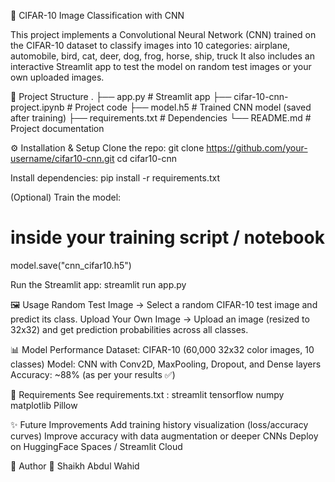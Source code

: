 🚀 CIFAR-10 Image Classification with CNN

This project implements a Convolutional Neural Network (CNN) trained on the CIFAR-10 dataset to classify images into 10 categories:
airplane, automobile, bird, cat, deer, dog, frog, horse, ship, truck
It also includes an interactive Streamlit app to test the model on random test images or your own uploaded images.


📂 Project Structure
.
├── app.py                       # Streamlit app
├── cifar-10-cnn-project.ipynb   # Project code
├── model.h5                     # Trained CNN model (saved after training)
├── requirements.txt             # Dependencies
└── README.md                    # Project documentation
 

⚙️ Installation & Setup
Clone the repo:
git clone https://github.com/your-username/cifar10-cnn.git
cd cifar10-cnn

Install dependencies:
pip install -r requirements.txt

(Optional) Train the model:
# inside your training script / notebook
model.save("cnn_cifar10.h5")

Run the Streamlit app:
streamlit run app.py

🖼️ Usage
Random Test Image → Select a random CIFAR-10 test image and predict its class.
Upload Your Own Image → Upload an image (resized to 32x32) and get prediction probabilities across all classes.


📊 Model Performance
Dataset: CIFAR-10 (60,000 32x32 color images, 10 classes)
Model: CNN with Conv2D, MaxPooling, Dropout, and Dense layers
Accuracy: ~88% (as per your results ✅)


🔧 Requirements
See requirements.txt
:
streamlit
tensorflow
numpy
matplotlib
Pillow


✨ Future Improvements
Add training history visualization (loss/accuracy curves)
Improve accuracy with data augmentation or deeper CNNs
Deploy on HuggingFace Spaces / Streamlit Cloud


📌 Author
👤 Shaikh Abdul Wahid